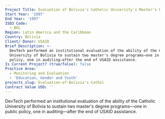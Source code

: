 ```yaml
---
Project Title: Evaluation of Bolivia's Catholic University's Master's Program
Start Year: '1997'
End Year: '1997'
ISO3 Code:
  - BOL
Region: Latin America and the Caribbean
Country: Bolivia
Client/ Donor: USAID
Brief Description: >-
  DevTech performed an institutional evaluation of the ability of the Catholic
  University of Bolivia to sustain two master's degree programs—one in public
  policy, one in auditing—after the end of USAID assistance.
Is Current Project? (true/false): false
Practice Area:
  - Monitoring and Evaluation
  - 'Education, Gender and Youth'
projects_slug: Evaluation-of-Bolivia's-Cathol
Contract Value USD: ''
---
```

DevTech performed an institutional evaluation of the ability of the Catholic University of Bolivia to sustain two master's degree programs—one in public policy, one in auditing—after the end of USAID assistance.